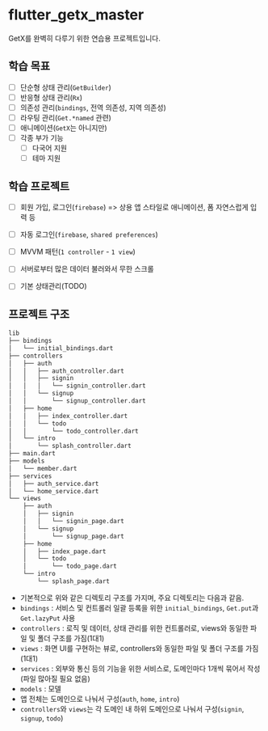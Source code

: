 # flutter_getx_master

GetX를 완벽히 다루기 위한 연습용 프로젝트입니다.

## 학습 목표

- [ ] 단순형 상태 관리(`GetBuilder`)
- [ ] 반응형 상태 관리(`Rx`)
- [ ] 의존성 관리(`bindings`, 전역 의존성, 지역 의존성)
- [ ] 라우팅 관리(`Get.*named` 관련)
- [ ] 애니메이션(`GetX`는 아니지만)
- [ ] 각종 부가 기능
  - [ ] 다국어 지원
  - [ ] 테마 지원

## 학습 프로젝트

- [ ] 회원 가입, 로그인(`firebase`) => 상용 앱 스타일로 애니메이션, 폼 자연스럽게 입력 등
- [ ] 자동 로그인(`firebase`, `shared preferences`)
- [ ] MVVM 패턴(`1 controller` - `1 view`)
- [ ] 서버로부터 많은 데이터 불러와서 무한 스크롤
- [ ] 기본 상태관리(TODO)


## 프로젝트 구조

```bash
lib
├── bindings
│   └── initial_bindings.dart
├── controllers
│   ├── auth
│   │   ├── auth_controller.dart
│   │   ├── signin
│   │   │   └── signin_controller.dart
│   │   └── signup
│   │       └── signup_controller.dart
│   ├── home
│   │   ├── index_controller.dart
│   │   └── todo
│   │       └── todo_controller.dart
│   └── intro
│       └── splash_controller.dart
├── main.dart
├── models
│   └── member.dart
├── services
│   ├── auth_service.dart
│   └── home_service.dart
└── views
    ├── auth
    │   ├── signin
    │   │   └── signin_page.dart
    │   └── signup
    │       └── signup_page.dart
    ├── home
    │   ├── index_page.dart
    │   └── todo
    │       └── todo_page.dart
    └── intro
        └── splash_page.dart
```

- 기본적으로 위와 같은 디렉토리 구조를 가지며, 주요 디렉토리는 다음과 같음.
- `bindings` : 서비스 및 컨트롤러 일괄 등록을 위한 `initial_bindings`, `Get.put`과 `Get.lazyPut` 사용
- `controllers` : 로직 및 데이터, 상태 관리를 위한 컨트롤러로, views와 동일한 파일 및 폴더 구조를 가짐(1대1)
- `views` : 화면 UI를 구현하는 뷰로, controllers와 동일한 파일 및 폴더 구조를 가짐(1대1)
- `services` : 외부와 통신 등의 기능을 위한 서비스로, 도메인마다 1개씩 묶어서 작성(파일 많아질 필요 없음)
- `models` : 모델
- 앱 전체는 도메인으로 나눠서 구성(`auth`, `home`, `intro`)
- `controllers`와 `views`는 각 도메인 내 하위 도메인으로 나눠서 구성(`signin`, `signup`, `todo`)